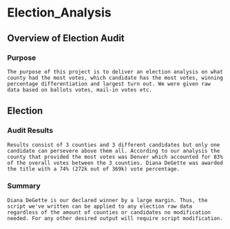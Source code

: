 # Election_Analysis
## Overview of Election Audit ##
### Purpose ###
	The purpose of this project is to deliver an election analysis on what county had the most votes, which candidate has the most votes, winning percentage differentiation and largest turn out. We were given raw data based on ballots votes, mail-in votes etc.

## Election ##
### Audit Results ###
	Results consist of 3 counties and 3 different candidates but only one candidate can persevere above them all. According to our analysis the county that provided the most votes was Denver which accounted for 83% of the overall votes between the 3 counties. Diana DeGette was awarded the title with a 74% (272k out of 369k) vote percentage.

### Summary ###
	Diana DeGette is our declared winner by a large margin. Thus, the script we've written can be applied to any election raw data regardless of the amount of counties or candidates no modification needed. For any other desired output will require script modification.
